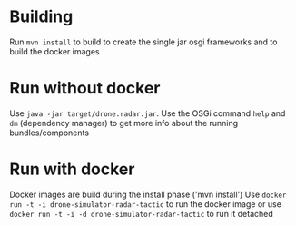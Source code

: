 <!--
Licensed to the Apache Software Foundation (ASF) under one or more
contributor license agreements.  See the NOTICE file distributed with
this work for additional information regarding copyright ownership.
The ASF licenses this file to You under the Apache License, Version 2.0
(the "License"); you may not use this file except in compliance with
the License.  You may obtain a copy of the License at
   
    http://www.apache.org/licenses/LICENSE-2.0

Unless required by applicable law or agreed to in writing, software
distributed under the License is distributed on an "AS IS" BASIS,
WITHOUT WARRANTIES OR CONDITIONS OF ANY KIND, either express or implied.
See the License for the specific language governing permissions and
limitations under the License.
-->

# Building 

Run `mvn install` to build to create the single jar osgi frameworks and to 
build the docker images

# Run without docker

Use `java -jar target/drone.radar.jar`. 
Use the OSGi command `help` and `dm` (dependency manager) to get more info
about the running bundles/components

# Run with docker

Docker images are build during the install phase ('mvn install')
Use `docker run -t -i drone-simulator-radar-tactic` to run the docker image or
use `docker run -t -i -d drone-simulator-radar-tactic` to run it detached
